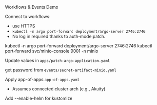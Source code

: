 Workflows & Events Demo

Connect to workflows:
- use HTTPS
- `kubectl -n argo port-forward deployment/argo-server 2746:2746`
- No log in required thanks to auth-mode patch.

kubectl -n argo port-forward deployment/argo-server 2746:2746
kubectl port-forward svc/minio-console 9001 -n minio

Update values in `apps/patch-argo-application.yaml`

get password from `events/secret-artifact-minio.yaml`

Apply app-of-apps
`app-of-apps.yaml`
- Assumes connected cluster arch (e.g., Akuity)

Add --enable-helm for kustomize